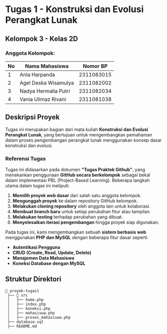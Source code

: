 # Tugas 1 - Konstruksi dan Evolusi Perangkat Lunak

## Kelompok 3 - Kelas 2D

### **Anggota Kelompok:**

| No | Nama Mahasiswa       | Nomor BP   |
| -- | -------------------- | ---------- |
| 1  | Anla Harpanda        | 2311083015 |
| 2  | Agel Deska Wisamulya | 2311082002 |
| 3  | Nadya Hermalia Putri | 2311082034 |
| 4  | Vania Ulimaz Rivani  | 2311081038 |

## **Deskripsi Proyek**

Tugas ini merupakan bagian dari mata kuliah **Konstruksi dan Evolusi Perangkat Lunak**, yang bertujuan untuk mengembangkan pemahaman dalam proses pengembangan perangkat lunak menggunakan konsep dasar konstruksi dan evolusi.

### **Referensi Tugas**

Tugas ini didasarkan pada dokumen **"Tugas Praktek Github"**, yang menekankan penggunaan **GitHub secara berkelompok** sebagai bekal dalam implementasi PBL (Project-Based Learning). Beberapa langkah utama dalam tugas ini meliputi:

1. **Memilih proyek web dasar** dari salah satu anggota kelompok.
2. **Mengunggah proyek** ke dalam repository GitHub kelompok.
3. **Melakukan cloning repository** oleh anggota lain untuk kolaborasi.
4. **Membuat branch baru** untuk setiap perubahan fitur atau tampilan.
5. **Melakukan testing** terhadap perubahan yang dibuat.
6. **Menyelesaikan iterasi pengembangan** hingga proyek siap digunakan.

Pada tugas ini, kami mengembangkan sebuah **sistem berbasis web** menggunakan **PHP dan MySQL** dengan beberapa fitur dasar seperti:

- **Autentikasi Pengguna**
- **CRUD (Create, Read, Update, Delete)**
- **Manajemen Data Mahasiswa**
- **Koneksi Database dengan MySQL**

## **Struktur Direktori**

```
📂 proyek-tugas1
 ├── 📂 src
 │   ├── home.php
 │   ├── index.php
 │   ├── koneksi.php
 │   ├── mahasiswa.php
 │   ├── proses_mahasiswa.php
 ├── database.sql
 ├── README.md
